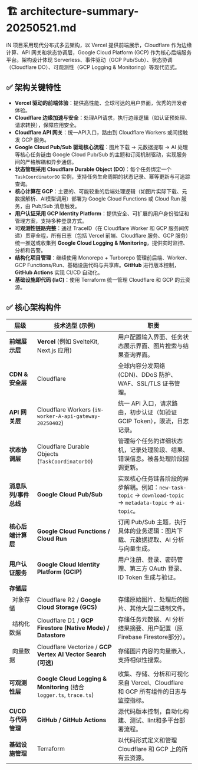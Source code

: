 # 🏗️ architecture-summary-20250521.md

iN 项目采用现代分布式多云架构，以 Vercel 提供前端展示，Cloudflare 作为边缘计算、API 网关和状态协调层，Google Cloud Platform (GCP) 作为核心后端服务平台。架构设计体现 Serverless、事件驱动（GCP Pub/Sub）、状态协调（Cloudflare DO）、可观测性（GCP Logging & Monitoring）等现代范式。

## ✅ 架构关键特性

- **Vercel 驱动的前端体验**：提供高性能、全球可达的用户界面，优秀的开发者体验。
- **Cloudflare 边缘加速与安全**：处理API请求，执行边缘逻辑（如认证预处理、请求转换），保障应用安全。
- **Cloudflare API 网关**：统一API入口，路由到 Cloudflare Workers 或间接触发 GCP 服务。
- **Google Cloud Pub/Sub 驱动核心流程**：图片下载 → 元数据提取 → AI 处理等核心任务链由 Google Cloud Pub/Sub 的主题和订阅机制驱动，实现服务间的严格解耦和异步通信。
- **状态管理采用 Cloudflare Durable Object (DO)**：每个任务绑定一个 `TaskCoordinatorDO` 实例，支持任务生命周期的状态记录、幂等更新与可追踪查询。
- **核心计算在 GCP**：主要的、可能较重的后端处理逻辑（如图片实际下载、元数据解析、AI模型调用）部署为 Google Cloud Functions 或 Cloud Run 服务，由 Pub/Sub 消息触发。
- **用户认证采用 GCP Identity Platform**：提供安全、可扩展的用户身份验证和管理方案，支持多种登录方式。
- **可观测性链路完整**：通过 TraceID（在 Cloudflare Worker 和 GCP 服务间传递）贯穿全程，所有日志（包括 Vercel 前端、Cloudflare 服务、GCP 服务）统一推送或收集到 **Google Cloud Logging & Monitoring**，提供实时监控、分析和告警。
- **结构化项目管理**：继续使用 Monorepo + Turborepo 管理前后端、Worker、GCP Functions/Run、基础设施代码与共享库。**GitHub** 进行版本控制，**GitHub Actions** 实现 CI/CD 自动化。
- **基础设施即代码 (IaC)**：使用 Terraform 统一管理 Cloudflare 和 GCP 的云资源。

## ✅ 核心架构构件

| 层级                 | 技术选型 (示例)                                                     | 职责                                                                         |
| -------------------- | -------------------------------------------------------------------- | ---------------------------------------------------------------------------- |
| **前端展示层** | **Vercel** (例如 SvelteKit, Next.js 应用)                            | 用户配置输入界面、任务状态展示界面、图片搜索与结果查询界面。                 |
| **CDN & 安全层** | Cloudflare                                                           | 全球内容分发网络 (CDN)、DDoS 防护、WAF、SSL/TLS 证书管理。                       |
| **API 网关层** | Cloudflare Workers (`iN-worker-A-api-gateway-20250402`) | 统一 API 入口，请求路由，初步认证（如验证 GCIP Token），限流，日志记录。         |
| **状态协调层** | Cloudflare Durable Objects (`TaskCoordinatorDO`) | 管理每个任务的详细状态机，记录处理阶段、结果、错误信息。被各处理阶段回调更新。 |
| **消息队列/事件总线** | **Google Cloud Pub/Sub** | 实现核心任务链各阶段的异步解耦。例如：`new-task-topic` -> `download-topic` -> `metadata-topic` -> `ai-topic`。 |
| **核心后端计算层** | **Google Cloud Functions / Cloud Run** | 订阅 Pub/Sub 主题，执行具体的业务逻辑：图片下载、元数据提取、AI 分析与向量生成。 |
| **用户认证服务** | **Google Cloud Identity Platform (GCIP)** | 用户注册、登录、密码管理、第三方 OAuth 登录、ID Token 生成与验证。              |
| **存储层** |                                                                      |                                                                              |
| &nbsp;&nbsp;对象存储 | Cloudflare R2 / **Google Cloud Storage (GCS)** | 存储原始图片、处理后的图片、其他大型二进制文件。                        |
| &nbsp;&nbsp;结构化数据 | Cloudflare D1 / **GCP Firestore (Native Mode) / Datastore** | 存储任务元数据、AI 分析结果摘要、用户配置（原Firebase Firestore部分）。 |
| &nbsp;&nbsp;向量数据 | Cloudflare Vectorize / **GCP Vertex AI Vector Search (可选)** | 存储图片内容的向量嵌入，支持相似性搜索。                          |
| **可观测性层** | **Google Cloud Logging & Monitoring** (结合 `logger.ts`, `trace.ts`) | 收集、存储、分析和可视化来自 Vercel、Cloudflare 和 GCP 所有组件的日志与监控指标。  |
| **CI/CD 与代码管理** | **GitHub / GitHub Actions** | 源代码版本控制，自动化构建、测试、lint和多平台部署流程。                          |
| **基础设施管理** | Terraform                                                            | 以代码形式定义和管理 Cloudflare 和 GCP 上的所有云资源。                           |
